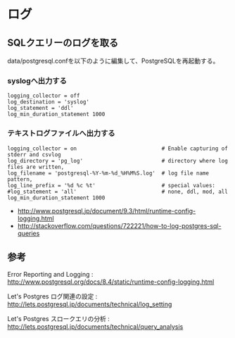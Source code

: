 ﻿# ログ

## SQLクエリーのログを取る
data/postgresql.confを以下のように編集して、PostgreSQLを再起動する。

### syslogへ出力する

```clike
logging_collector = off
log_destination = 'syslog'
log_statement = 'ddl'
log_min_duration_statement 1000
```

### テキストログファイルへ出力する

```clike
logging_collector = on                           # Enable capturing of stderr and csvlog
log_directory = 'pg_log'                         # directory where log files are written,
log_filename = 'postgresql-%Y-%m-%d_%H%M%S.log'  # log file name pattern,
log_line_prefix = '%d %c %t'                     # special values:
#log_statement = 'all'                           # none, ddl, mod, all
log_min_duration_statement 1000
```

- http://www.postgresql.jp/document/9.3/html/runtime-config-logging.html
- http://stackoverflow.com/questions/722221/how-to-log-postgres-sql-queries

## 参考

Error Reporting and Logging 
: http://www.postgresql.org/docs/8.4/static/runtime-config-logging.html

Let's Postgres ログ関連の設定 
: http://lets.postgresql.jp/documents/technical/log_setting

Let's Postgres スロークエリの分析 
: http://lets.postgresql.jp/documents/technical/query_analysis
